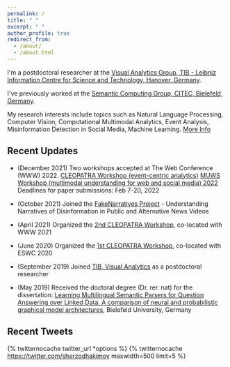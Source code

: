 ```yaml
---
permalink: /
title: " "
excerpt: " "
author_profile: true
redirect_from: 
  - /about/
  - /about.html
---
```


I'm a postdoctoral researcher at the <a href="https://www.tib.eu/en/research-development/research-groups-and-labs/visual-analytics" target="_blank">Visual Analytics Group, TIB - Leibniz Information Centre for Science and Technology, Hanover, Germany</a>. 

I've previously worked at the <a href="http://sc.cit-ec.uni-bielefeld.de/" target="_blank">Semantic Computing Group, CITEC, Bielefeld, Germany</a>.

My research interests include topics such as Natural Language Processing, Computer Vision, Computational Multimodal Analytics, Event Analysis, Misinformation Detection in Social Media, Machine Learning. [More Info](https://sherzod-hakimov.github.io/research/)



## Recent Updates

- (December 2021) Two workshops accepted at The Web Conference (WWW) 2022. 
  [CLEOPATRA Workshop (event-centric analytics)](http://cleopatra-workshop.l3s.uni-hannover.de/) 
  [MUWS Workshop (multimodal understanding for web and social media) 2022](https://muws-workshop.github.io) Deadlines for paper submissions: Feb 7-20, 2022

- (October 2021) Joined the [FakeNarratives Project](https://fakenarratives.github.io/index) - Understanding Narratives of Disinformation in Public and Alternative News Videos

- (April 2021) Organized the [2nd CLEOPATRA Workshop](https://cleopatra-workshop.l3s.uni-hannover.de/index.php/previous-editions/cleopatra-2021/), co-located with WWW 2021

- (June 2020) Organized the [1st CLEOPATRA Workshop](https://cleopatra-workshop.l3s.uni-hannover.de/index.php/previous-editions/cleopatra-2020/), co-located with ESWC 2020

- (September 2019) Joined [TIB, Visual Analytics](https://www.tib.eu/en/research-development/research-groups-and-labs/visual-analytics) as a postdoctoral researcher

- (May 2019) Received the doctoral degree (Dr. rer. nat) for the dissertation: [Learning Multilingual Semantic Parsers for Question Answering over Linked Data. A comparison of neural and probabilistic graphical model architectures](https://pub.uni-bielefeld.de/download/2935619/2935620/Sherzod_Hakimov_PhD_Dissertation.pdf), Bielefeld University, Germany

## Recent Tweets
{% twitternocache twitter_url *options %}
{% twitternocache https://twitter.com/sherzodhakimov maxwidth=500 limit=5 %}